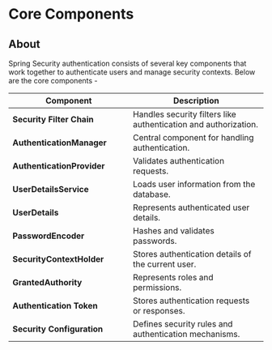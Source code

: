 # Core Components

## About

Spring Security authentication consists of several key components that work together to authenticate users and manage security contexts. Below are the core components -

<table data-full-width="false"><thead><tr><th width="222">Component</th><th>Description</th></tr></thead><tbody><tr><td><strong>Security Filter Chain</strong></td><td>Handles security filters like authentication and authorization.</td></tr><tr><td><strong>AuthenticationManager</strong></td><td>Central component for handling authentication.</td></tr><tr><td><strong>AuthenticationProvider</strong></td><td>Validates authentication requests.</td></tr><tr><td><strong>UserDetailsService</strong></td><td>Loads user information from the database.</td></tr><tr><td><strong>UserDetails</strong></td><td>Represents authenticated user details.</td></tr><tr><td><strong>PasswordEncoder</strong></td><td>Hashes and validates passwords.</td></tr><tr><td><strong>SecurityContextHolder</strong></td><td>Stores authentication details of the current user.</td></tr><tr><td><strong>GrantedAuthority</strong></td><td>Represents roles and permissions.</td></tr><tr><td><strong>Authentication Token</strong></td><td>Stores authentication requests or responses.</td></tr><tr><td><strong>Security Configuration</strong></td><td>Defines security rules and authentication mechanisms.</td></tr></tbody></table>








